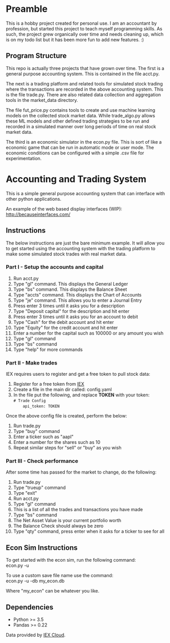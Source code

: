 # Preamble
This is a hobby project created for personal use. I am an accountant by profession, but started this project to teach myself programming skills. As such, the project grew organically over time and needs cleaning up, which is on my todo list but it has been more fun to add new features. :)

## Program Structure
This repo is actually three projects that have grown over time. The first is a general purpose accounting system. This is contained in the file acct.py.

The next is a trading platform and related tools for simulated stock trading where the transactions are recorded in the above accounting system. This is the file trade.py. There are also related data collection and aggregation tools in the market_data directory.

The file fut_price.py contains tools to create and use machine learning models on the collected stock market data. While trade_algo.py allows these ML models and other defined trading strategies to be run and recorded in a simulated manner over long periods of time on real stock market data.

The third is an economic simulator in the econ.py file. This is sort of like a economic game that can be run in automatic mode or user mode. The economic conditions can be configured with a simple .csv file for experimentation.

# Accounting and Trading System

This is a simple general purpose accounting system that can interface with other python applications.

An example of the web based display interfaces (WIP):
http://becauseinterfaces.com/

## Instructions

The below instructions are just the bare minimum example. It will allow you to get started using the accounting system with the trading platform to make some simulated stock trades with real market data.

### Part I - Setup the accounts and capital

1. Run acct.py
2. Type "gl" command. This displays the General Ledger
3. Type "bs" command. This displays the Balance Sheet
4. Type "accts" command. This displays the Chart of Accounts
5. Type "je" command. This allows you to enter a Journal Entry
6. Press enter 3 times until it asks you for a description
7. Type "Deposit capital" for the description and hit enter
8. Press enter 3 times until it asks you for an account to debit
9. Type "Cash" for the debit account and hit enter
10. Type "Equity" for the credit account and hit enter
11. Enter a number for the capital such as 100000 or any amount you wish
12. Type "gl" command
13. Type "bs" command
14. Type "help" for more commands

### Part II - Make trades
IEX requires users to register and get a free token to pull stock data:

1. Register for a free token from [IEX](https://iexcloud.io/s/635ab634)
2. Create a file in the main dir called: config.yaml
3. In the file put the following, and replace __TOKEN__ with your token:  
`# Trade Config`  
`    api_token: TOKEN`  

Once the above config file is created, perform the below:

1. Run trade.py
2. Type "buy" command
3. Enter a ticker such as "aapl"
4. Enter a number for the shares such as 10
5. Repeat similar steps for "sell" or "buy" as you wish

### Part III - Check performance
After some time has passed for the market to change, do the following:
1. Run trade.py
2. Type "trueup" command
3. Type "exit"
4. Run acct.py
5. Type "gl" command
6. This is a list of all the trades and transactions you have made
7. Type "bs" command
8. The Net Asset Value is your current portfolio worth
9. The Balance Check should always be zero
10. Type "qty" command, press enter when it asks for a ticker to see for all

## Econ Sim Instructions
To get started with the econ sim, run the following command:  
econ.py -u

To use a custom save file name use the command:  
econ.py -u -db my_econ.db

Where "my_econ" can be whatever you like.

## Dependencies


* Python >= 3.5
* Pandas >= 0.22


Data provided by [IEX Cloud](https://iexcloud.io).